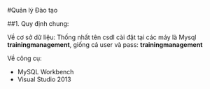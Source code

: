 #Quản lý Đào tạo

##1. Quy định chung:

Về cơ sở dữ liệu: Thống nhất tên csdl cài đặt tại các máy là Mysql **trainingmanagement**, giống cả user và pass: **trainingmanagement**

Về công cụ:
- MySQL Workbench
- Visual Studio 2013
